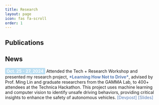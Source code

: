 ```yaml
---
title: Research
layout: page
icon: fas fa-scroll
order: 1
---
```

## Publications


## News

<span style="display: inline-block; padding: 2px 5px; background-color: #BCDEF1; color: white ; border-radius: 2px; font-weight: bold; text-decoration: none;">
    Oct. 25 - 27, 2024
</span>
Attended the Tech + Research Workshop and presented my research project, 
<a href="https://inclusion.cs.umd.edu/events/techresearch" style="color: #5b7db1; text-decoration: none; font-weight: bold;">*Learning How Not to Drive*</a>, advised by Prof. Ming Lin and graduate researchers from the GAMMA Lab, to 400+ attendees at the Technica Hackathon. This project uses machine learning and computer vision to identify unsafe driving behaviors, providing critical insights to enhance the safety of autonomous vehicles.
<a href="https://devpost.com/software/navigating-the-future-predicting-human-behavior-for-avs" style="color: #5b7db1; text-decoration: none;">[Devpost]</a> 
<a href="https://docs.google.com/presentation/d/1tbln9eCF0y2cKs9xJYo384RgyCAekG5BIPbl8e8tWFA/edit?usp=sharing" style="color: #5b7db1; text-decoration: none;">[Slides]</a>






